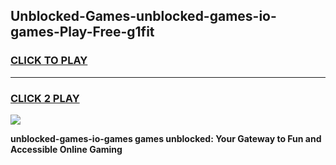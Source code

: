 
## Unblocked-Games-unblocked-games-io-games-Play-Free-g1fit
<h3>
<a href="https://premium76.site?title=unblocked-games-io-games&ref=12A">CLICK TO PLAY</a></h3>
<hr>

<h3>
<a href="https://premium76.site?title=unblocked-games-io-games&ref=12A">CLICK 2 PLAY</a>
  
</h3>

<a href="https://premium76.site?title=unblocked-games-io-games&ref=12A"><img src="https://clearcache.store/games.png"></a>


**unblocked-games-io-games games unblocked: Your Gateway to Fun and Accessible Online Gaming**
